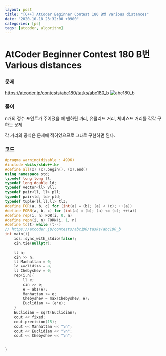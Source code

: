 ```yaml
---
layout: post
title: "[C++] AtCoder Beginner Contest 180 B번 Various distances"
date: "2020-10-18 23:32:00 +0900"
categories: [ps]
tags: [atcoder, algorithm]
---
```


# AtCoder Beginner Contest 180 B번 Various distances
### 문제

https://atcoder.jp/contests/abc180/tasks/abc180_b
![abc180_b](https://i.imgur.com/qnuilrK.png)
  
  
### 풀이

n개의 정수 포인트가 주어졌을 때 맨하탄 거리, 유클리드 거리, 체비쇼프 거리를 각각 구하는 문제

각 거리의 공식은 문제에 적혀있으므로 그대로 구현하면 된다.

### 코드

```cpp
#pragma warning(disable : 4996)
#include <bits/stdc++.h>
#define all(x) (x).begin(), (x).end()
using namespace std;
typedef long long ll;
typedef long double ld;
typedef vector<ll> vll;
typedef pair<ll, ll> pll;
typedef pair<ld, ld> pld;
typedef tuple<ll,ll,ll> tl3;
#define FOR(a, b, c) for (int(a) = (b); (a) < (c); ++(a))
#define FORN(a, b, c) for (int(a) = (b); (a) <= (c); ++(a))
#define rep(i, n) FOR(i, 0, n)
#define repn(i, n) FORN(i, 1, n)
#define tc(t) while (t--)
// https://atcoder.jp/contests/abc180/tasks/abc180_b
int main(){
    ios::sync_with_stdio(false);
    cin.tie(nullptr);
	
	ll n;
	cin >> n;
	ll Manhattan = 0;
	ld Euclidian = 0;
	ll Chebyshev = 0;
	rep(i,n){
		ll e;
		cin >> e;
		e = abs(e);
		Manhattan += e;
		Chebyshev = max(Chebyshev, e);
		Euclidian += (e*e);
	}
	Euclidian = sqrt(Euclidian);
	cout << fixed;
	cout.precision(15);
	cout << Manhattan << "\n";
	cout << Euclidian << "\n";
	cout << Chebyshev << "\n";

	
}
```